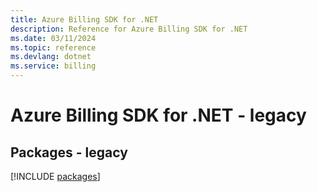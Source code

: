 ```yaml
---
title: Azure Billing SDK for .NET
description: Reference for Azure Billing SDK for .NET
ms.date: 03/11/2024
ms.topic: reference
ms.devlang: dotnet
ms.service: billing
---
```

# Azure Billing SDK for .NET - legacy
## Packages - legacy
[!INCLUDE [packages](billing-index.md)]